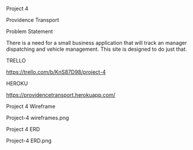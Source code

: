Project 4

Providence Transport

Problem Statement

There is a need for a small business application that will track an manager dispatching and vehicle management. This site is designed to do just that.

TRELLO

https://trello.com/b/KnS87D98/project-4

HEROKU

https://providencetransport.herokuapp.com/

Project 4 Wireframe

Project-4 wireframes.png

Project 4 ERD

Project-4 ERD.png


